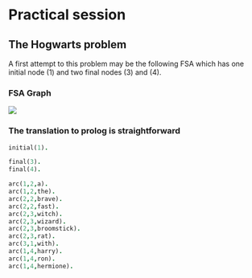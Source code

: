 # Practical session

## The Hogwarts problem

A first attempt to this problem may be the following FSA which has one initial node (1) and two final nodes (3) and (4).  

### FSA Graph

<img src='https://g.gravizo.com/svg?
%20%20digraph%20G%20%7B%0A%20%20%20%20size%20%3D%2210%2C10%22%3B%0A%20%20%20%20rankdir%3DLR%3B%0A%20%20%20%201%20%5Bshape%3Dcircle%5D%3B%0A%20%20%20%201%20-%3E%202%20%5Blabel%3D%22a%7Cthe%22%5D%3B%0A%20%20%20%202%20-%3E%202%20%5Blabel%3D%22brave%7Cfast%22%5D%3B%0A%20%20%20%202%20-%3E%203%20%5Blabel%3D%22witch%7Cwizard%7Cbroomstick%7Crat%22%5D%3B%0A%20%20%20%203%20%5Bperipheries%3D2%5D%3B%0A%20%20%20%203%20-%3E%201%20%5Blabel%3D%22with%22%5D%3B%0A%20%20%20%201%20-%3E%204%20%5Blabel%3D%22harry%7Chermione%7Cron%22%5D%3B%0A%20%20%20%204%20%5Bperipheries%3D2%5D%3B%0A%20%20%7D
'>

### The translation to prolog is straightforward

```prolog
initial(1).

final(3).
final(4).

arc(1,2,a).
arc(1,2,the).
arc(2,2,brave).
arc(2,2,fast).
arc(2,3,witch).
arc(2,3,wizard).
arc(2,3,broomstick).
arc(2,3,rat).
arc(3,1,with).
arc(1,4,harry).
arc(1,4,ron).
arc(1,4,hermione).
```